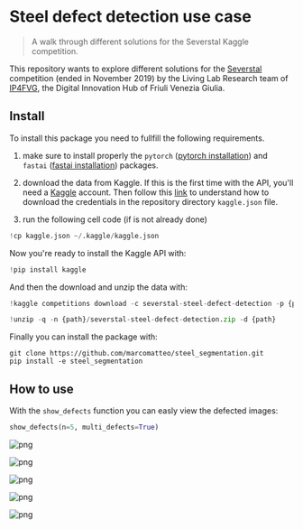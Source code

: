 # Steel defect detection use case
> A walk through different solutions for the Severstal Kaggle competition.


This repository wants to explore different solutions for the [Severstal](https://www.kaggle.com/c/severstal-steel-defect-detection/overview) competition (ended in November 2019) by the Living Lab Research team of [IP4FVG](https://www.ip4fvg.it/), the Digital Innovation Hub of Friuli Venezia Giulia.

## Install

To install this package you need to fullfill the following requirements.

1. make sure to install properly the `pytorch` ([pytorch installation](https://pytorch.org/get-started/locally/)) and `fastai` ([fastai installation](https://docs.fast.ai/#Installing)) packages.

2. download the data from Kaggle. If this is the first time with the API, you'll need a [Kaggle](https://www.kaggle.com/) account. Then follow this [link](https://github.com/Kaggle/kaggle-api) to understand how to download the credentials in the repository directory `kaggle.json` file.

3. run the following cell code (if is not already done)

```python
!cp kaggle.json ~/.kaggle/kaggle.json
```

Now you're ready to install the Kaggle API with:

```python
!pip install kaggle
```

And then the download and unzip the data with:

```python
!kaggle competitions download -c severstal-steel-defect-detection -p {path}
```

```python
!unzip -q -n {path}/severstal-steel-defect-detection.zip -d {path}
```

Finally you can install the package with:

```
git clone https://github.com/marcomatteo/steel_segmentation.git
pip install -e steel_segmentation
```

## How to use

With the `show_defects` function you can easly view the defected images:

```python
show_defects(n=5, multi_defects=True)
```


![png](docs/images/output_13_0.png)



![png](docs/images/output_13_1.png)



![png](docs/images/output_13_2.png)



![png](docs/images/output_13_3.png)



![png](docs/images/output_13_4.png)

